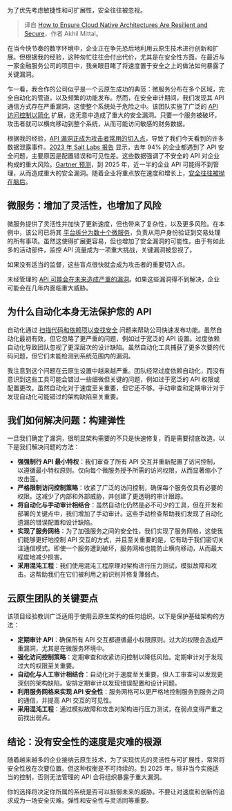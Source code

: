 
<!--
title: 如何确保云原生架构的弹性和安全性
cover: https://cdn.thenewstack.io/media/2024/10/bbcab8a9-collin-8fxji5wuwkc-unsplash-scaled.jpg
-->

为了优先考虑敏捷性和可扩展性，安全往往被忽视。

> 译自 [How to Ensure Cloud Native Architectures Are Resilient and Secure](https://thenewstack.io/how-to-ensure-cloud-native-architectures-are-resilient-and-secure/)，作者 Akhil Mittal。

在当今快节奏的数字环境中，企业正在争先恐后地利用云原生技术进行创新和扩展。但根据我的经验，这种匆忙往往会付出代价，尤其是在安全性方面。在最近与一家金融服务公司的项目中，我亲眼目睹了将速度置于安全之上的做法如何暴露了关键漏洞。

乍一看，我合作的公司似乎是一个云原生成功的典范：微服务分布在多个区域，完全自动化的管道，以及频繁的功能发布。然而，在安全审计期间，我们发现其 API 通信方式存在严重漏洞，这使整个系统处于危险之中。该团队实施了广泛的 [API 访问控制以简化](https://thenewstack.io/veracodes-sbom-api-simplifies-software-security-for-devs/) 扩展，这无意中造成了重大的安全漏洞。只要一个服务被破坏，攻击者就可以横向移动到整个系统，从而可能访问敏感的财务数据。

根据我的经验，[API 漏洞正成为攻击者常用的切入点](https://thenewstack.io/why-your-api-keys-are-leaving-you-vulnerable-to-attack/)，导致了我们今天看到的许多数据泄露事件。[2023 年 Salt Labs 报告](https://content.salt.security/rs/352-UXR-417/images/SaltSecurity-Report-State_of_API_Security.pdf#:~:text=The%20most%20eye%2Dopening%20finding%20from%20the%20Q1,with%2017%%20having%20experienced%20an%20API%2Drelated%20breach.) 显示，去年 94% 的企业都遇到了 API 安全问题，主要原因是配置错误和可见性差。这些数据强调了不安全的 API 对企业构成的重大风险。[Gartner 预测](https://www.gartner.com/en/documents/4009103)，到 2025 年，近一半的企业 API 可能得不到管理，从而造成重大的安全漏洞。随着企业将重点放在速度和增长上，[安全往往被抛在脑后](https://thenewstack.io/implement-fine-grained-security-or-get-left-behind/)。

## 微服务：增加了灵活性，也增加了风险

微服务提供了灵活性并加快了更新速度，但也带来了复杂性，以及更多风险。在本例中，该公司已将其 [平台拆分为数十个微服务](https://thenewstack.io/platform-engineering-reshapes-software-dev-at-bechtle/)，负责从用户身份验证到交易处理的所有事项。虽然这使得扩展更容易，但也增加了安全漏洞的可能性。由于有如此多的活动部件，监控 API 流量成为一项重大挑战，关键漏洞被忽视了。

如果没有适当的监督，这些盲点很快就会成为攻击者的重要切入点。

未经管理的 [API 可能会在未来造成严重的漏洞](https://thenewstack.io/3-api-vulnerabilities-developers-accidentally-create/)。如果这些漏洞得不到解决，企业可能会在几年内面临重大威胁。

## 为什么自动化本身无法保护您的 API

自动化通过 [扫描代码和依赖项以查找安全](https://thenewstack.io/checkov-2-0-context-aware-security-scanning-for-infrastructure-as-code/) 问题来帮助公司快速发布功能。虽然自动化最初有效，但它忽略了更严重的问题，例如过于宽泛的 API 设置。过度依赖自动化导致团队忽视了更深层次的设计缺陷。虽然自动化工具捕获了更多次要的代码问题，但它们未能检测到系统范围内的漏洞。

我注意到这个问题在云原生设置中越来越严重。团队经常过度依赖自动化，而没有意识到这些工具可能会错过一些细微但关键的问题，例如过于宽泛的 API 权限或配置更改。虽然自动化对于速度至关重要，但它还不够。手动审查和定期审计对于发现自动化可能错过的架构缺陷至关重要。

## 我们如何解决问题：构建弹性

一旦我们确定了漏洞，很明显架构需要的不只是快速修复，而是需要彻底改造。以下是我们解决问题的方法：

- **强强制行 API 最小特权**：我们审查了所有 API 交互并重新配置了访问控制，以遵循最小特权原则。仅向每个微服务授予所需的访问权限，从而显著缩小了攻击面。
- **严格限制访问控制策略**：收紧了广泛的访问控制，确保每个服务仅具有必要的权限。这减少了内部和外部威胁，并创建了更透明的审计跟踪。
- **将自动化与手动审计相结合**：虽然自动化仍然是必不可少的工具，但在开发和部署的关键点中，我们增加了手动审计。这些手动检查帮助我们发现了自动化遗漏的错误配置和设计缺陷。
- **实现了服务网格**：为了加强服务之间的安全性，我们实现了服务网格，这使我们能够更好地控制 API 交互的方式，并且至关重要的是，它有助于我们密切关注通信模式。即使一个服务遭到破坏，服务网格也能防止横向移动，从而最大程度地减少损害。
- **采用混沌工程**：我们使用混沌工程原理对架构进行压力测试，模拟故障和攻击。这帮助我们在它们被利用之前识别并修复薄弱点。

## 云原生团队的关键要点

该项目经验教训广泛适用于使用云原生架构的任何组织。以下是保护基础架构的方法： 

- **定期审计 API**：确保所有 API 交互都遵循最小权限原则。过大的权限会造成严重漏洞，尤其是在微服务环境中。
- **强化访问控制策略**：定期审查和收紧访问控制以降低风险。定期审计对于发现过大的权限至关重要。
- **自动化与人工审计相结合**：自动化对于速度至关重要，但人工审查可以发现更深刻的架构缺陷。安排定期审计以发现错误配置和设计问题。
- **利用服务网格来实现 API 安全性**：服务网格可以更严格地控制服务到服务之间的通信，并提高 API 交互的可见性。
- **采用混沌工程**：通过模拟故障和攻击对架构进行压力测试，在弱点变得严重之前找出弱点。


## 结论：没有安全性的速度是灾难的根源

随着越来越多的企业接纳云原生技术，为了实现优先的灵活性与可扩展性，常常将安全性放在次要位置。但这种权衡是不可持续的。到 2025 年，除非当今实施适当的控制，否则无法管理的 API 会将组织暴露于重大漏洞。

你的选择将决定你所属的系统是否可以抵御未来的威胁。不要让对速度和创新的追求成为一场安全灾难。弹性和安全性与灵活同等重要。